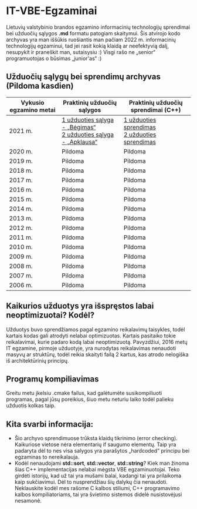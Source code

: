 # IT-VBE-Egzaminai
Lietuvių valstybinio brandos egzamino informacinių technologijų sprendimai bei užduočių sąlygos <b>.md</b> formatu patogiam skaitymui. Šis atvirojo kodo archyvas yra man iššūkis ruošiantis man pačiam 2022 m. informacinių technologijų egzaminui, tad jei rasit kokią klaidą ar neefektyvią dalį, nesupykit ir praneškit man, sutaisysiu :) Visgi rašo ne „senior“ programuotojas o būsimas „junior'as“ :) 

## Užduočių sąlygų bei sprendimų archyvas (Pildoma kasdien)
| Vykusio egzamino metai |                                                                               Praktinių užduočių sąlygos                                                                                                              |                                                                                       Praktinių užduočių sprendimai (C++)                                                                              |
|------------------------|-----------------------------------------------------------------------------------------------------------------------------------------------------------------------------------------------------------------------|--------------------------------------------------------------------------------------------------------------------------------------------------------------------------------------------------------|
| 2021 m.                | [1 užduoties sąlyga - „Bėgimas“](https://github.com/Dovias/IT-VBE-Egzaminai/blob/main/IT-VBE-2021/U1.md)<br>[2 užduoties sąlyga - „Apklausa“](https://github.com/Dovias/IT-VBE-Egzaminai/blob/main/IT-VBE-2021/U2.md) | [1 užduoties sprendimas](https://github.com/Dovias/IT-VBE-Egzaminai/blob/main/IT-VBE-2021/U1.cpp)<br>[2 užduoties sprendimas](https://github.com/Dovias/IT-VBE-Egzaminai/blob/main/IT-VBE-2021/U2.cpp) |
| 2020 m.                | Pildoma                                                                                                                                                                                                               | Pildoma                                                                                                                                                                                                |
| 2019 m.                | Pildoma                                                                                                                                                                                                               | Pildoma                                                                                                                                                                                                |
| 2018 m.                | Pildoma                                                                                                                                                                                                               | Pildoma                                                                                                                                                                                                |
| 2017 m.                | Pildoma                                                                                                                                                                                                               | Pildoma                                                                                                                                                                                                |
| 2016 m.                | Pildoma                                                                                                                                                                                                               | Pildoma                                                                                                                                                                                                |
| 2015 m.                | Pildoma                                                                                                                                                                                                               | Pildoma                                                                                                                                                                                                |
| 2014 m.                | Pildoma                                                                                                                                                                                                               | Pildoma                                                                                                                                                                                                |
| 2013 m.                | Pildoma                                                                                                                                                                                                               | Pildoma                                                                                                                                                                                                |
| 2012 m.                | Pildoma                                                                                                                                                                                                               | Pildoma                                                                                                                                                                                                |
| 2011 m.                | Pildoma                                                                                                                                                                                                               | Pildoma                                                                                                                                                                                                |
| 2010 m.                | Pildoma                                                                                                                                                                                                               | Pildoma                                                                                                                                                                                                |
| 2009 m.                | Pildoma                                                                                                                                                                                                               | Pildoma                                                                                                                                                                                                |
| 2008 m.                | Pildoma                                                                                                                                                                                                               | Pildoma                                                                                                                                                                                                |
| 2007 m.                | Pildoma                                                                                                                                                                                                               | Pildoma                                                                                                                                                                                                |
| 2006 m.                | Pildoma                                                                                                                                                                                                               | Pildoma                                                                                                                                                                                                |
## Kaikurios užduotys yra išspręstos labai neoptimizuotai? Kodėl?
Užduotys buvo sprendžiamos pagal egzamino reikalavimų taisykles, todėl kartais kodas gali atrodyti nelabai optimizuotas. Kartais pasitaiko tokie reikalavimai, kurie padaro kodą labai neoptimizuotą. Pavyzdžiui, 2016 metų IT egzamine, pirmoje užduotyje, yra nurodytas reikalavimas nenaudoti masyvų ar struktūrų, todėl reikia skaityti failą 2 kartus, kas atrodo nelogiška iš architektūrinių principų.

## Programų kompiliavimas
Greitu metu įkelsiu .cmake failus, kad galėtumėte susikompiliuoti programas, pagal jūsų poreikius, šiuo metu neturiu laiko todėl palieku užduotis kolkas taip.

## Kita svarbi informacija:
- Šio archyvo sprendimuose trūksta klaidų tikrinimo (error checking). Kaikuriose vietose nėra elementarių if saugumo elementų. Taip yra padaryta dėl to nes visa salygos yra parašytos „hardcoded“ principu bei egzaminas to nereikalauja.
- Kodėl nenaudojami <b>std::sort</b>, <b>std::vector</b>, <b>std::string</b>? Kiek man žinoma šias C++ implementacijas nelabai mėgsta VBE egzaminuotojai. Teko girdėti istorijų, kad už tai yra mušami balai, kadangi tai yra prilaikoma kaip sukčiavimui. Dėl to nusprendžiau šių dalykų čia nenaudoti. Neklauskite kodėl mes rašome C kalbos stiliumi, C++ programavimo kalbos kompiliatoriams, tai yra švietimo sistemos didelė nusistovėjusi nesamonė.
